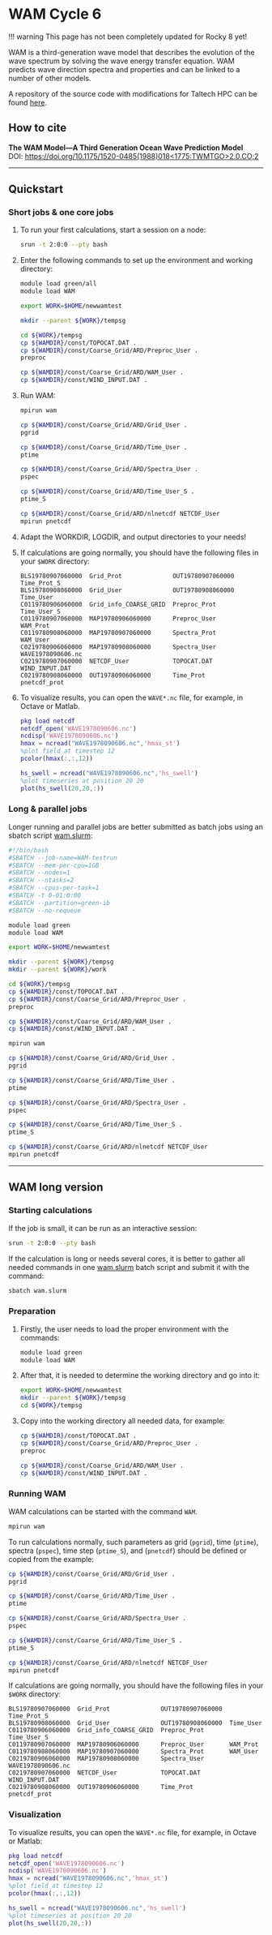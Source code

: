 # WAM Cycle 6

!!! warning
    This page has not been completely updated for Rocky 8 yet!

WAM is a third-generation wave model that describes the evolution of the wave spectrum by solving the wave energy transfer equation. WAM predicts wave direction spectra and properties and can be linked to a number of other models.

A repository of the source code with modifications for Taltech HPC can be found [here](https://gitlab.cs.ttu.ee/heiko.herrmann/wam-cycle_6-TalTech-HPC).

## How to cite

**The WAM Model—A Third Generation Ocean Wave Prediction Model**  
DOI: [https://doi.org/10.1175/1520-0485(1988)018<1775:TWMTGO>2.0.CO;2](https://journals.ametsoc.org/view/journals/phoc/18/12/1520-0485_1988_018_1775_twmtgo_2_0_co_2.xml)

---

## Quickstart

### Short jobs & one core jobs

1. To run your first calculations, start a session on a node:

    ```bash
    srun -t 2:0:0 --pty bash
    ```

2. Enter the following commands to set up the environment and working directory:

    ```bash
    module load green/all
    module load WAM

    export WORK=$HOME/newwamtest

    mkdir --parent ${WORK}/tempsg

    cd ${WORK}/tempsg
    cp ${WAMDIR}/const/TOPOCAT.DAT .
    cp ${WAMDIR}/const/Coarse_Grid/ARD/Preproc_User .
    preproc

    cp ${WAMDIR}/const/Coarse_Grid/ARD/WAM_User .
    cp ${WAMDIR}/const/WIND_INPUT.DAT .
    ```

3. Run WAM:

    ```bash
    mpirun wam

    cp ${WAMDIR}/const/Coarse_Grid/ARD/Grid_User .
    pgrid

    cp ${WAMDIR}/const/Coarse_Grid/ARD/Time_User .
    ptime

    cp ${WAMDIR}/const/Coarse_Grid/ARD/Spectra_User .
    pspec

    cp ${WAMDIR}/const/Coarse_Grid/ARD/Time_User_S .
    ptime_S

    cp ${WAMDIR}/const/Coarse_Grid/ARD/nlnetcdf NETCDF_User
    mpirun pnetcdf
    ```

4. Adapt the WORKDIR, LOGDIR, and output directories to your needs!

5. If calculations are going normally, you should have the following files in your `$WORK` directory:

    ```plaintext
    BLS19780907060000  Grid_Prot              OUT19780907060000  Time_Prot_S
    BLS19780908060000  Grid_User              OUT19780908060000  Time_User
    C0119780906060000  Grid_info_COARSE_GRID  Preproc_Prot       Time_User_S
    C0119780907060000  MAP19780906060000      Preproc_User       WAM_Prot
    C0119780908060000  MAP19780907060000      Spectra_Prot       WAM_User
    C0219780906060000  MAP19780908060000      Spectra_User       WAVE1978090606.nc
    C0219780907060000  NETCDF_User            TOPOCAT.DAT        WIND_INPUT.DAT
    C0219780908060000  OUT19780906060000      Time_Prot          pnetcdf_prot
    ```

6. To visualize results, you can open the `WAVE*.nc` file, for example, in Octave or Matlab.

    ```matlab
    pkg load netcdf
    netcdf_open('WAVE1978090606.nc')
    ncdisp('WAVE1978090606.nc')
    hmax = ncread("WAVE1978090606.nc",'hmax_st')
    %plot field at timestep 12
    pcolor(hmax(:,:,12))

    hs_swell = ncread("WAVE1978090606.nc",'hs_swell')
    %plot timeseries at position 20 20
    plot(hs_swell(20,20,:))
    ```

### Long & parallel jobs

Longer running and parallel jobs are better submitted as batch jobs using an sbatch script [wam.slurm](/software/attachments/wam.slurm):

```bash
#!/bin/bash
#SBATCH --job-name=WAM-testrun
#SBATCH --mem-per-cpu=1GB
#SBATCH --nodes=1
#SBATCH --ntasks=2
#SBATCH --cpus-per-task=1
#SBATCH -t 0-01:0:00
#SBATCH --partition=green-ib
#SBATCH --no-requeue

module load green
module load WAM

export WORK=$HOME/newwamtest

mkdir --parent ${WORK}/tempsg
mkdir --parent ${WORK}/work

cd ${WORK}/tempsg
cp ${WAMDIR}/const/TOPOCAT.DAT .
cp ${WAMDIR}/const/Coarse_Grid/ARD/Preproc_User .
preproc

cp ${WAMDIR}/const/Coarse_Grid/ARD/WAM_User .
cp ${WAMDIR}/const/WIND_INPUT.DAT .

mpirun wam

cp ${WAMDIR}/const/Coarse_Grid/ARD/Grid_User .
pgrid

cp ${WAMDIR}/const/Coarse_Grid/ARD/Time_User .
ptime

cp ${WAMDIR}/const/Coarse_Grid/ARD/Spectra_User .
pspec

cp ${WAMDIR}/const/Coarse_Grid/ARD/Time_User_S .
ptime_S

cp ${WAMDIR}/const/Coarse_Grid/ARD/nlnetcdf NETCDF_User
mpirun pnetcdf
```

---

## WAM long version

### Starting calculations

If the job is small, it can be run as an interactive session:

```bash
srun -t 2:0:0 --pty bash
```

If the calculation is long or needs several cores, it is better to gather all needed commands in one [wam.slurm](/software/attachments/wam.slurm) batch script and submit it with the command:

```bash
sbatch wam.slurm
```

### Preparation

1. Firstly, the user needs to load the proper environment with the commands:

    ```bash
    module load green
    module load WAM
    ```

2. After that, it is needed to determine the working directory and go into it:

    ```bash
    export WORK=$HOME/newwamtest
    mkdir --parent ${WORK}/tempsg
    cd ${WORK}/tempsg
    ```

3. Copy into the working directory all needed data, for example:

    ```bash
    cp ${WAMDIR}/const/TOPOCAT.DAT .
    cp ${WAMDIR}/const/Coarse_Grid/ARD/Preproc_User .
    preproc

    cp ${WAMDIR}/const/Coarse_Grid/ARD/WAM_User .
    cp ${WAMDIR}/const/WIND_INPUT.DAT .
    ```

### Running WAM

WAM calculations can be started with the command `WAM`.

```bash
mpirun wam
```

To run calculations normally, such parameters as grid (`pgrid`), time (`ptime`), spectra (`pspec`), time step (`ptime_S`), and (`pnetcdf`) should be defined or copied from the example:

```bash
cp ${WAMDIR}/const/Coarse_Grid/ARD/Grid_User .
pgrid

cp ${WAMDIR}/const/Coarse_Grid/ARD/Time_User .
ptime

cp ${WAMDIR}/const/Coarse_Grid/ARD/Spectra_User .
pspec

cp ${WAMDIR}/const/Coarse_Grid/ARD/Time_User_S .
ptime_S

cp ${WAMDIR}/const/Coarse_Grid/ARD/nlnetcdf NETCDF_User
mpirun pnetcdf
```

If calculations are going normally, you should have the following files in your `$WORK` directory:

```plaintext
BLS19780907060000  Grid_Prot              OUT19780907060000  Time_Prot_S
BLS19780908060000  Grid_User              OUT19780908060000  Time_User
C0119780906060000  Grid_info_COARSE_GRID  Preproc_Prot       Time_User_S
C0119780907060000  MAP19780906060000      Preproc_User       WAM_Prot
C0119780908060000  MAP19780907060000      Spectra_Prot       WAM_User
C0219780906060000  MAP19780908060000      Spectra_User       WAVE1978090606.nc
C0219780907060000  NETCDF_User            TOPOCAT.DAT        WIND_INPUT.DAT
C0219780908060000  OUT19780906060000      Time_Prot          pnetcdf_prot
```

### Visualization

To visualize results, you can open the `WAVE*.nc` file, for example, in Octave or Matlab:

```matlab
pkg load netcdf
netcdf_open('WAVE1978090606.nc')
ncdisp('WAVE1978090606.nc')
hmax = ncread("WAVE1978090606.nc",'hmax_st')
%plot field at timestep 12
pcolor(hmax(:,:,12))

hs_swell = ncread("WAVE1978090606.nc",'hs_swell')
%plot timeseries at position 20 20
plot(hs_swell(20,20,:))
```
